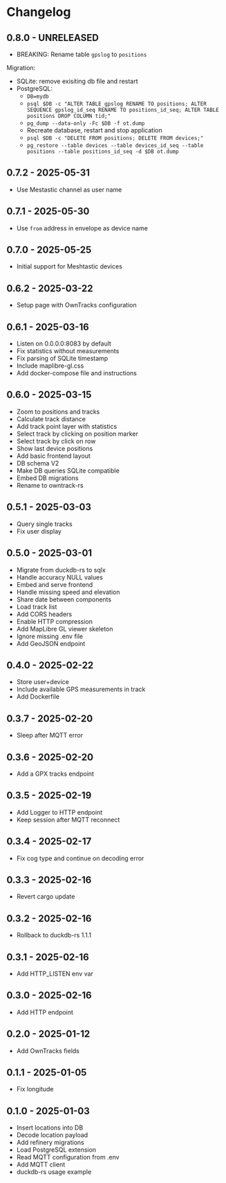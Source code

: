 # Changelog

## 0.8.0 - UNRELEASED

- BREAKING: Rename table `gpslog` to `positions`

Migration:
- SQLite: remove exisiting db file and restart
- PostgreSQL:
  - `DB=mydb`
  - `psql $DB -c "ALTER TABLE gpslog RENAME TO positions; ALTER SEQUENCE gpslog_id_seq RENAME TO positions_id_seq; ALTER TABLE positions DROP COLUMN tid;"`
  - `pg_dump --data-only -Fc $DB -f ot.dump`
  - Recreate database, restart and stop application
  - `psql $DB -c "DELETE FROM positions; DELETE FROM devices;"`
  - `pg_restore --table devices --table devices_id_seq --table positions --table positions_id_seq -d $DB ot.dump`

## 0.7.2 - 2025-05-31

- Use Mestastic channel as user name

## 0.7.1 - 2025-05-30

- Use `from` address in envelope as device name

## 0.7.0 - 2025-05-25

- Initial support for Meshtastic devices

## 0.6.2 - 2025-03-22

- Setup page with OwnTracks configuration

## 0.6.1 - 2025-03-16

- Listen on 0.0.0.0:8083 by default
- Fix statistics without measurements
- Fix parsing of SQLite timestamp
- Include maplibre-gl.css
- Add docker-compose file and instructions

## 0.6.0 - 2025-03-15

- Zoom to positions and tracks
- Calculate track distance
- Add track point layer with statistics
- Select track by clicking on position marker
- Select track by click on row
- Show last device positions
- Add basic frontend layout
- DB schema V2
- Make DB queries SQLite compatible
- Embed DB migrations
- Rename to owntrack-rs

## 0.5.1 - 2025-03-03

- Query single tracks
- Fix user display

## 0.5.0 - 2025-03-01

- Migrate from duckdb-rs to sqlx
- Handle accuracy NULL values
- Embed and serve frontend
- Handle missing speed and elevation
- Share date between components
- Load track list
- Add CORS headers
- Enable HTTP compression
- Add MapLibre GL viewer skeleton
- Ignore missing .env file
- Add GeoJSON endpoint

## 0.4.0 - 2025-02-22

- Store user+device
- Include available GPS measurements in track
- Add Dockerfile

## 0.3.7 - 2025-02-20

- Sleep after MQTT error

## 0.3.6 - 2025-02-20

- Add a GPX tracks endpoint

## 0.3.5 - 2025-02-19

- Add Logger to HTTP endpoint
- Keep session after MQTT reconnect

## 0.3.4 - 2025-02-17

- Fix cog type and continue on decoding error

## 0.3.3 - 2025-02-16

- Revert cargo update

## 0.3.2 - 2025-02-16

- Rollback to duckdb-rs 1.1.1

## 0.3.1 - 2025-02-16

- Add HTTP_LISTEN env var

## 0.3.0 - 2025-02-16

- Add HTTP endpoint

## 0.2.0 - 2025-01-12

- Add OwnTracks fields

## 0.1.1 - 2025-01-05

- Fix longitude

## 0.1.0 - 2025-01-03

- Insert locations into DB
- Decode location payload
- Add refinery migrations
- Load PostgreSQL extension
- Read MQTT configuration from .env
- Add MQTT client
- duckdb-rs usage example
